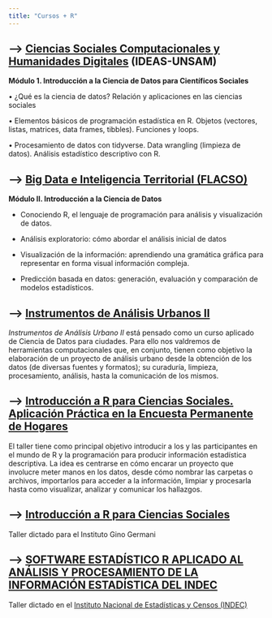 ```yaml
---
title: "Cursos + R"
---
```



## --> [Ciencias Sociales Computacionales y Humanidades Digitales](https://noticias.unsam.edu.ar/wp-content/uploads/2022/02/Cs-Computacionales-dga2022.pdf) (IDEAS-UNSAM)

**Módulo 1. Introducción a la Ciencia de Datos para Científicos Sociales**

• ¿Qué es la ciencia de datos? Relación y aplicaciones en las ciencias sociales

• Elementos básicos de programación estadística en R. Objetos (vectores, listas,
matrices, data frames, tibbles). Funciones y loops.

• Procesamiento de datos con tidyverse. Data wrangling (limpieza de datos). Análisis
estadístico descriptivo con R.



## --> [Big Data e Inteligencia Territorial (FLACSO)](https://www.flacso.org.ar/formacion-academica/big-data-e-inteligencia-territorial/)

**Módulo II. Introducción a la Ciencia de Datos**

- Conociendo R, el lenguaje de programación para análisis y visualización de datos.

- Análisis exploratorio: cómo abordar el análisis inicial de datos

- Visualización de la información: aprendiendo una gramática gráfica para representar en forma visual información compleja.

- Predicción basada en datos: generación, evaluación y comparación de modelos estadísticos.



## --> [Instrumentos de Análisis Urbanos II](https://tuqmano.github.io/geo_utdt/index.html)

_Instrumentos de Análisis Urbano II_ está pensado como un curso aplicado de Ciencia de Datos para ciudades. Para ello nos valdremos de herramientas computacionales que, en conjunto, tienen como objetivo la elaboración de un proyecto de análisis urbano desde la obtención de los datos (de diversas fuentes y formatos); su curaduría, limpieza, procesamiento, análisis, hasta la comunicación de los mismos.



## --> [Introducción a R para Ciencias Sociales. Aplicación Práctica en la Encuesta Permanente de Hogares](https://pablotis.github.io/intro_r/)

El taller tiene como principal objetivo introducir a los y las participantes en el mundo de R y la programación para producir información estadística descriptiva. La idea es centrarse en cómo encarar un proyecto que involucre meter manos en los datos, desde cómo nombrar las carpetas o archivos, importarlos para acceder a la información, limpiar y procesarla hasta como visualizar, analizar y comunicar los hallazgos.


## --> [Introducción a R para Ciencias Sociales](https://pablotis.github.io/r_iigg/)

Taller dictado para el Instituto Gino Germani

## --> [SOFTWARE ESTADÍSTICO R APLICADO AL ANÁLISIS Y PROCESAMIENTO DE LA INFORMACIÓN ESTADÍSTICA DEL INDEC](https://github.com/pablotis/Curso_R_INDEC)

Taller dictado en el [Instituto Nacional de Estadísticas y Censos (INDEC)](https://www.indec.gob.ar/)